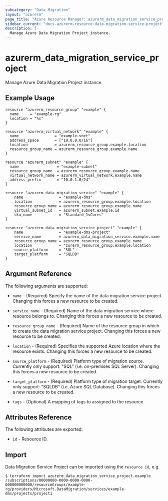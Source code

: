 ```yaml
---
subcategory: "Data Migration"
layout: "azurerm"
page_title: "Azure Resource Manager: azurerm_data_migration_service_project"
sidebar_current: "docs-azurerm-resource-data-migration-service-project"
description: |-
  Manage Azure Data Migration Project instance.
---
```


# azurerm_data_migration_service_project

Manage Azure Data Migration Project instance.

## Example Usage

```hcl
resource "azurerm_resource_group" "example" {
  name     = "example-rg"
  location = "%s"
}

resource "azurerm_virtual_network" "example" {
  name                = "example-vnet"
  address_space       = ["10.0.0.0/16"]
  location            = azurerm_resource_group.example.location
  resource_group_name = azurerm_resource_group.example.name
}

resource "azurerm_subnet" "example" {
  name                 = "example-subnet"
  resource_group_name  = azurerm_resource_group.example.name
  virtual_network_name = azurerm_virtual_network.example.name
  address_prefix       = "10.0.1.0/24"
}

resource "azurerm_data_migration_service" "example" {
	name                = "example-dms"
	location            = azurerm_resource_group.example.location
	resource_group_name = azurerm_resource_group.example.name
	virtual_subnet_id   = azurerm_subnet.example.id
	sku_name            = "Standard_1vCores"
}

resource "azurerm_data_migration_service_project" "example" {
	name                = "example-dms-project"
	service_name        = azurerm_data_migration_service.example.name
	resource_group_name = azurerm_resource_group.example.name
	location            = "zurerm_resource_group.example.location
	source_platform     = "SQL"
	target_platform     = "SQLDB"
}
```

## Argument Reference

The following arguments are supported:

* `name` - (Required) Specify the name of the data migration service project. Changing this forces a new resource to be created.

* `service_name` - (Required) Name of the data migration service where resource belongs to. Changing this forces a new resource to be created.

* `resource_group_name` - (Required) Name of the resource group in which to create the data migration service project. Changing this forces a new resource to be created.

* `location` - (Required) Specifies the supported Azure location where the resource exists. Changing this forces a new resource to be created.

* `source_platform` - (Required) Platform type of migration source. Currently only support: "SQL" (i.e. on-premises SQL Server). Changing this forces a new resource to be created.

* `target_platform` - (Required) Platform type of migration target. Currently only support: "SQLDB" (i.e. Azure SQL Database). Changing this forces a new resource to be created.

* `tags` - (Optional) A mapping of tags to assigned to the resource.

## Attributes Reference

The following attributes are exported:

* `id` - Resource ID.

## Import

Data Migration Service Project can be imported using the `resource id`, e.g.

```shell
$ terraform import azurerm_data_migration_service_project.example /subscriptions/00000000-0000-0000-0000-000000000000/resourceGroups/example-rg/providers/Microsoft.DataMigration/services/example-dms/projects/project1
```
